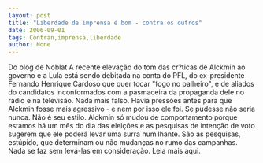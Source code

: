 ```yaml
---
layout: post
title: "Liberdade de imprensa é bom - contra os outros"
date: 2006-09-01
tags: Contran,imprensa,liberdade
author: None
---
```

Do blog de Noblat
A recente elevação do tom das cr?ticas de Alckmin ao governo e a Lula está sendo debitada na conta do PFL, do ex-presidente Fernando Henrique Cardoso que quer tocar \"fogo no palheiro\", e de aliados do candidatos inconformados com a pasmaceira da propaganda dele no rádio e na televisão.
Nada mais falso. Havia pressões antes para que Alckmin fosse mais agressivo - e nem por isso ele foi. Se pudesse não seria nunca. Não é seu estilo.
Alckmin só mudou de comportamento porque estamos há um mês do dia das eleições e as pesquisas de intenção de voto sugerem que ele poderá levar uma surra humilhante. São as pesquisas, estúpido, que determinam ou não mudanças no rumo das campanhas. Nada se faz sem levá-las em consideração.
Leia mais aqui. 